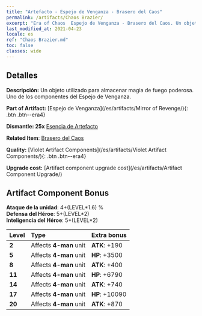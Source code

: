 ```yaml
---
title: "Artefacto - Espejo de Venganza - Brasero del Caos"
permalink: /artifacts/Chaos Brazier/
excerpt: "Era of Chaos  Espejo de Venganza - Brasero del Caos. Un objeto utilizado para almacenar magia de fuego poderosa. Uno de los componentes del Espejo de Venganza."
last_modified_at: 2021-04-23
locale: es
ref: "Chaos Brazier.md"
toc: false
classes: wide
---
```




## Detalles

 **Descripción:** Un objeto utilizado para almacenar magia de fuego poderosa. Uno de los componentes del Espejo de Venganza.

 **Part of Artifact:** [Espejo de Venganza](/es/artifacts/Mirror of Revenge/){: .btn .btn--era4}

 **Dismantle: 25x** [Esencia de Artefacto](/ItemsES/con_905/)

 **Related Item**: [Brasero del Caos](/ItemsES/art_140/)

 **Quality:** [Violet Artifact Components](/es/artifacts/Violet Artifact Components/){: .btn .btn--era4}

 **Upgrade cost:** [Artifact component upgrade cost](/es/artifacts/Artifact Component Upgrade/)

## Artifact Component Bonus

  **Ataque de la unidad**: 4+(LEVEL\*1.6) %<br/>**Defensa del Héroe**: 5+(LEVEL\*2)<br/>**Inteligencia del Héroe**: 5+(LEVEL\*2)

  |  Level  | Type |    Extra bonus  | 
  |:--------|:-----|:----------------| 
  | **2** | Affects **4-man** unit | **ATK**: +190 | 
  | **5** | Affects **4-man** unit | **HP**: +3500 | 
  | **8** | Affects **4-man** unit | **ATK**: +400 | 
  | **11** | Affects **4-man** unit | **HP**: +6790 | 
  | **14** | Affects **4-man** unit | **ATK**: +740 | 
  | **17** | Affects **4-man** unit | **HP**: +10090 | 
  | **20** | Affects **4-man** unit | **ATK**: +870 | 
